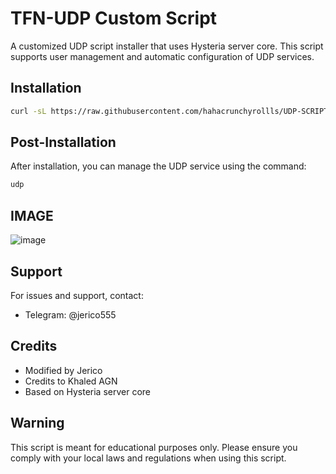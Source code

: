 # TFN-UDP Custom Script

A customized UDP script installer that uses Hysteria server core. This script supports user management and automatic configuration of UDP services.

## Installation

```bash
curl -sL https://raw.githubusercontent.com/hahacrunchyrollls/UDP-SCRIPT/main/install.sh | bash
```

## Post-Installation

After installation, you can manage the UDP service using the command:

```bash
udp
```

## IMAGE

![image](https://github.com/user-attachments/assets/b38a0036-f10c-4e41-b27c-c27107d7c657)



## Support

For issues and support, contact:
- Telegram: @jerico555
## Credits

- Modified by Jerico
- Credits to Khaled AGN
- Based on Hysteria server core

## Warning

This script is meant for educational purposes only. Please ensure you comply with your local laws and regulations when using this script.
